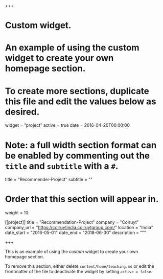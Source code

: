 +++
# Custom widget.
# An example of using the custom widget to create your own homepage section.
# To create more sections, duplicate this file and edit the values below as desired.
widget = "project"
active = true
date = 2016-04-20T00:00:00

# Note: a full width section format can be enabled by commenting out the `title` and `subtitle` with a `#`.
title = "Recommender-Project"
subtitle = ""

# Order that this section will appear in.
weight = 10

[[project]]
  title = "Recommendation-Project"
  company = "Colruyt"
  company_url = "https://colruytindia.colruytgroup.com/"
  location = "India"
  date_start = "2016-05-01"
  date_end = "2018-06-30"
  description = """

+++

This is an example of using the *custom* widget to create your own homepage section.

To remove this section, either delete `content/home/teaching.md` or edit the frontmatter of the file to deactivate the widget by setting `active = false`.
